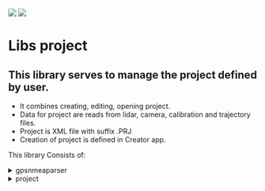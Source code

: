 <!-- PROJECT LOGO -->
<br />
<div align="left">
<img src="https://github.com/dekdekan/lidaretto-desktop/blob/completeRefactor_change_cuts/README_images/logo_black.svg#gh-light-mode-only">
<img src="https://github.com/dekdekan/lidaretto-desktop/blob/completeRefactor_change_cuts/README_images/logo_white.svg#gh-dark-mode-only">
</div>
  <h1 align="left">Libs project</h1>

## This library serves to manage the project defined by user.
 - It combines creating, editing, opening project.
 - Data for project are reads from lidar, camera, calibration and trajectory files.
 - Project is XML file with suffix .PRJ
 - Creation of project is defined in Creator app.
 
This library Consists of:

<!-- //////////////////////////////////////////////////////////////////////////////////////////////////////////////////////////////////////////////////////// -->

<details><summary>gpsnmeaparser</summary>
<p>

## gpsnmeaparser is class using for parsing GNSS Logs, specifically GGA and RMC logs.
  ### Getting Started
1. To start, simply create object of this class and then you can use corresponding methods.
2. You can also create and init object of this class by using conscructor:
```js
gpsNMEAparser();
```
&emsp;Or:
```js
gpsNMEAparser(std::string GGASentence,std::string RMCSentence)
```  
  
  GGA sentence looks like as follow:
  <img src="https://github.com/AlexPoltak/vrs_cvicenie_3/blob/main/Src/GPGGA.png">
  
1. To check whether some GGA sentence is valid use **isValidGGA** on object:
  
    - Returns true when sentence is valid GGA sentence, else returns false
```js
bool isValidGGA(const std::string GGASentence)
```
2. To set class values parsed from GGA sentence use:

```js
void setValuesGGA(std::string GGA)
```
  
  RMC sentence looks like as follow:
  <img src="https://github.com/AlexPoltak/vrs_cvicenie_3/blob/main/Src/GPMRCAsset%201.png">
  
1. To check whether some RMC sentence is valid use **isValidRMC** on object:
  
    - Returns true when sentence is valid RMC sentence, else returns false
```js
bool isValidRMC(const std::string RMCSentence)
```
2. To set class values parsed from RMC sentence use:

```js
void setValuesRMC(const std::string RMCSentence)
```
---  
  
</p>
</details>


<!-- //////////////////////////////////////////////////////////////////////////////////////////////////////////////////////////////////////////////////////// -->

<details><summary>project</summary>
<p>

#### This class serves for manipulating with project that are created by user. Creation is done in the creator app(by projectcreationdialog class) where user have to load trajectory, lidar and calibration file(That files are required for project creation). Optionally user can load camera file, if were obtained.
Based on these files is created project thanks to which user can interact with all basic stuff(Trajectory displaying, selection, showing informations, profiles generation and more).Most of operations with project are used in creator app(in corresponding classes)

  ### Getting Started
  
1. For access to all methods first create object of this class:
  
    - `c_qualityType` - quality indicator displayed on trajectory: <br>     &emsp;&emsp;&emsp;&emsp;&emsp;&emsp;&emsp;&emsp;&emsp;&emsp;&emsp;&emsp;&emsp;&emsp;&emsp;&emsp;&emsp;&emsp;&emsp;&emsp;
  0 - position<br>     &emsp;&emsp;&emsp;&emsp;&emsp;&emsp;&emsp;&emsp;&emsp;&emsp;&emsp;&emsp;&emsp;&emsp;&emsp;&emsp;&emsp;&emsp;&emsp;&emsp;
 1 - heading<br>
&emsp;&emsp;&emsp;&emsp;&emsp;&emsp;&emsp;&emsp;&emsp;&emsp;&emsp;&emsp;&emsp;&emsp;&emsp;&emsp;&emsp;&emsp;&emsp;&emsp;
 2 - PDOP<br>     &emsp;&emsp;&emsp;&emsp;&emsp;&emsp;&emsp;&emsp;&emsp;&emsp;&emsp;&emsp;&emsp;&emsp;&emsp;&emsp;&emsp;&emsp;&emsp;&emsp;
  3 - speed
    - `c_stdprecision` - maximum precision of position 
    - `c_minstdprecision` - minimum precision of position 
    - `c_stdprecisionHeading` - maximum heading precision
    - `c_minstdprecisionHeading` - minimum heading precision
    - `c_minPDOP` - disable/enable calculation
    - `c_maxPDOP` - disable/enable calculation
    - `c_minSpeed` - minimum speed precision
    - `c_maxSpeed` - maximum speed precision
    - `c_smartfilter` - whether smart filter is enabled(remove scans while standing)
    - `c_speedfilter` - whether speed filter is enabled
    - `c_speedfilterThreshold` - speed threshold for speed filter
  
> All this input parameters user can change in tab settings
 ```js
    std::shared_ptr<Project> nameOfProjectObject=std::make_shared<Project>( int c_qualityType, double c_stdprecision, double c_minstdprecision, double c_stdprecisionHeading, double c_minstdprecisionHeading,double c_minPDOP, double c_maxPDOP,double c_minSpeed, double c_maxSpeed, bool c_smartfilter, bool c_speedfilter, double c_speedfilterThreshold)
  ``` 
  
2. If you want to clear project and all values based on which informations are displayed in UI,  use:
  
```js
  void Project::clearProject()
```    
<details><summary>&emsp;&emsp; Some required step to create project </summary>  <!--////////////////////////////////////////////////////////////////////// --></br>

1. Setting project path that contains project file name(to this file will be stored project values after saving)
```js
  void Project::setProjectFilename(QString newProjectFile)
``` 

2. Setting trajectory file path:
```js
  void Project::setTrajectoryFilename(QString newTrajectoryFile)
```  
 
3. Setting lidar file path:
      
     - `index` - ID of lidar
    
```js
  void Project::setLidarFilename(QString newLidarFile,int index)
```  
  
4. Setting path to calibration file:
```js
  void Project::setCalibrationFilename(QString newCalibrationFile)
```  
5. Setting calibration values from calibration file:
  It returns true when everything was set correctly, else returns false
```js
  bool Project::setCoreConfigurationFromCalibrationFile(const char *filename)
```  
6. Preparing needed structure that holds all lidar and camera devices info:
  It is used after setting the calibration file
     
```js
void Project::initDevices()
```  
  
</details>

<details><summary>&emsp;&emsp; Some other methods to initialize the project </summary>  <!--////////////////////////////////////////////////////////////////////// --></br>

1. Setting path to camera files:

     - `newCameraFile` - path to files
     
        | VideoType     | 
        | :-------------| 
        | garmin_virb   |
        | labpano       | 
        | gopro         | 
        | sony          |
  
```js
  void Project::setCameraFilename(QString newCameraFile,VideoType type)
```    
  
2. To check whether path to given camera(video,images) files is correct(whether directory contains relevant files) use:

```js
    int checkWhetherCameraPathCorrect(QString path,Project::VideoType videotype);
```  

3. To set description from user about project use:
  
```js
  void setProjectDescription(std::string descr)
```  
4. You can save this description also to file by:

```js
    void saveDescriptionToFile(std::string path)
```  
  
```diff
- Most of the previous methods you can see in creator app, specificaly in projectcrationdialog class. This dialog box show up when the user selects option to create new project.
```
</details>


<details><summary>&emsp;&emsp; Saving and opening/reading project </summary>  <!--////////////////////////////////////////////////////////////////////// --></br>

1. When the required steps have been taken or some modification in project have been made, to save project with all values use **saveProjectFile** method. Project will be saved to XML file with .PRJ sufix.

```js
    void Project::saveProjectFile()
```  
  
> This method contains method **saveProjectFileToXml**, that saves all project values to XML file.

2. To open project file and read all values from it use:

    - `filename` - path to project file

```js
ProjectOpeningStatus Project::openProjectFromFile(QString fileName)
```  
 
> This method contains method **readProjectFileFromXml**(new project version),**readProjectFile**(old project version) that serves to parse all values from lidar, calibration,trajectory and camera files and assigns all needed variables from them.

  
3. To check whether given file is XML file use:
  
```js
  bool Project::isProjectFileXML(QString fileName)
```  

4. To get name of current opened project use:
  
```js
  QString Project::getProjectFilename()
```  
   
5. To get registry name of current opened project (it is used to add project to recent projects and so on) call:
  
```js
QString Project::getRegistryEntryNameOfProject()
``` 
  
</details>

<details><summary>&emsp;&emsp; Manipulating with trajectory/lidar frames </summary>  <!--////////////////////////////////////////////////////////////////////// --></br>
    
1. This returns indexes of **trajectory frames** that are selected(has state=2) - trajectory frames that user selects in selection mode :
  
```js
  std::vector<int> Project::getSelectedFrames()
```  
  
2. This returns indexes of **lidar frames**, based on trajectory selections (where state=2) :
  
      - `index` - lidar ID

```js
  std::vector<int> Project::getSelectedFramesForLidarDevice(int index)
```  

3. To get index of **frame from lidar**(with given ID) which is placed at given trajectory position use:
  
      - `whichTrajectoryPoint` - ID of trajectory point at which the ID of lidar frame should be returned
      - `whichLidar` - lidar ID

```js
  int Project::getLidarFrameFromTrajectoryRelationInfo(int whichTrajectoryPoint, int whichLidar)
```    
  
4. To obtain **lidar frames** indexes based on given trajectory indexes and lidar ID use **getSelectedFilteredFramesForLidarDevice**:
 &emsp;If there are some missing trajectory indexes in input, the space in corresponding lidar frames indexes will be filled in return.

    - `preselected` - IDs of trajectory points at which the IDs of lidar frame should be returned
    - `index` - lidar ID

```js
std::vector<int>  Project::getSelectedFilteredFramesForLidarDevice(std::vector<int> &preselected,int index)
``` 

5. To receive relational vector between lidar frames and trajectory use:
```js
std::vector<FrameData>& Project::getFramesTrajectoryRelationsInfoAsReference()
``` 
   &emsp; To get reference on this relational vector call:
```js
std::vector<FrameData>* Project::getFramesTrajectoryRelationsInfoAsPointer()
``` 

6. To fill/get trajectory frames structure(info about selected frames and so on) call **getTrajectoryRealtionInfoPtr()**. It is used for undostack operations and for some visualizations on map...:
  
&emsp; &emsp;To get this structure use:

```js
  std::shared_ptr<std::vector<framesTrajectoryRelationsInfoStruct>> getTrajectoryRealtionInfoPtr()
```

&emsp; &emsp;To fill this structure use:

```js
  void Project::fillFramesTrajectoryRelationsInfo(int trajectoryType)
```

```diff  
 - It is generated/filled from trajectoryTransformation vector that is prepared by trajectory reader in reading methods for opening project
```


7. To obtain trajectory transformations vector, that is prepared by trajectory reader in reading methods for opening project, call:
  
     - `withModification` - when is true and some modification by fit points are done, the modified trajectory transformations will be returned

```js
std::vector<Transformation> &getTrajectoryTransformation(bool withModification=false)
```
   &emsp; To get zero(first) transformation from this vector use:
  
```js
const Transformation &getZeroPositionFromTransformation()
```
   &emsp; To get length of transformation vector(length of trajectory) use method **getTrajectoryLength**. It is used in Graph making:

```js
  int getTrajectoryLength()
```
  
8. To get indexes of lidar lines based on preset value call:
  
    - `whichlidar` - ID of lidar
        | whichlines    | 
        | :-------------| 
        | All           |
        | Central       | 
        | EverySecond   | 
        | HighRes       |
        | UltraHighRes  |

```js
std::vector<int> Project::getUnusedLaserLinesForLidar(int whichlidar, BaseLidarReader::LidarLinesPresets whichlines)
```     
  
9. To clear selection of trajectory(changing value of all trajectory states to state=0) call:
```js
  void Project::clearTrajectorySelection()
```

</details>
  
  
<details><summary>&emsp;&emsp; Wrappers for trajectory matters(inertial explorer filereader)  </summary>  <!--////////////////////////////////////////////////////////////////////// --></br>
  
1. To generate transformations for trajectory call **traj_generateTransformation**. It is used in projectcreationdialog class.
  
```js
  void Project::traj_generateTransformation()
```   
  
2. To read trajectory file and inits values for trajectory reader class(inertialExplorerFileReader) call **traj_readTrajectoryFromFile**. It is used in projectcreationdialog class and in project reading methods.
  
```js
  int Project::traj_readTrajectoryFromFile(QString rawTrajFile)
```     
  
  
</details>
  
<details><summary>&emsp;&emsp; Creating and manipulating with line cutting segment </summary>  <!--////////////////////////////////////////////////////////////////////// --></br>

  It is displayed in profile mode on map(creator app), when user clicks somewhere on trajectory. Based on this line segment(frames that are inside) is generated pointcloud to display in profiles.:

Line cut segment variable holds points that defines itself:

| Range from                        | Range to                         |      | definition          |
| :-------------                    | :-------------                   |------| :-------------      | 
| lineCutSegment->cutRectangle[0]   |                                  |      | center of line( where user clicked on trajectory)     | 
| lineCutSegment->cutRectangle[1]   | lineCutSegment->cutRectangle[4]  |      | perimeter points of line that indicates width of XY projection-aerial view    |
| lineCutSegment->cutRectangle[5]   | lineCutSegment->cutRectangle[8]  |      | perimeter points of line that indicates width of ZX projection-cut view  |
| lineCutSegment->cutRectangle[9]   | lineCutSegment->cutRectangle[12] |      | perimeter points of line that indicates sideway cut       | 
  
  
1. To prepare line cut segment points use method getPerpendicularLineSegmentAtTrajectory(). Line segment is generated perpendicular to given trajectory place.

      - `trajectoryID` - ID of trajectory point to which the points of perpendicular line segment are calculated
      - `segmentLength` - length of line segment(defined by user)
      - `segmentWidth` - width of XY projection-aerial view(defined by user)
      - `cutWidth` - width of cut (width of ZX projection-cut view defined by user)
  
```js
std::vector<QPointF> Project::getPerpendicularLineSegmentAtTrajectory(int trajectoryID, double segmentLength,double segmentWidth,double cutWidth)
```    
  
  
```diff
- Points of this line cut segment and more visual parameter you can get by method getParamsForMapStruct()
```
  
2. To obtain IDs of trajectory for prepared line segment use method **getFramesForPerpendicularLineSegment**. Based on this IDs is generated pointcloud for projections in creator app:

      - `limits` - limits of line segment(you can use return value from method **getPerpendicularLineSegmentAtTrajectory**)
      - `selectedId` - ID of trajectory where line segment is created
      - `segmentWidth` - width of XY projection-aerial view( set by user)

```js
std::vector<int> Project::getFramesForPerpendicularLineSegment(std::vector<QPointF> limits,int selectedId,double segmentWidth)
```  
  
3. To prepare line cut segment for sideway view(ZY projection) use:

      - `cx` - X position of sideway cutting line center
      - `cy` - Y position of sideway cutting line center
      - `rx` - direction vector of sideway cutting line
      - `ry` - direction vector of sideway cutting line

```js
std::vector<pcl::PointXYZRGB> Project::getPerpedicularLineSegmentForSidewayCut(double cx,double cy, double rx,double ry,int trajectoryID,int rtkID, double segmentLength,double segmentWidth,double cutWidth)

```  
 > It returns points of prepared line segment in order:<br>
    - [0] center point of cutting line<br>
    - [1] right centered point of cut(on right side of trajectory)<br>
    - [2] left centered point of cut(on left side of trajectory)
  
4. To get number of zones in current prepared line cut segment, use:
  
 ```js
int getLineCutSegmentZonesCount()
``` 
  
5. To get angle between zones of points in prepared cutting line segment call:
  
      - `firstZone` - ID of some zone in cutting line segment
      - `secondZone` - ID of another zone in cutting line segment

> Returns angle in radians. It is used in correction to shift zone in chosen angle.
```js
double Project::getAngleBetweenLineCutSegmentZones(int firstZone, int secondZone)
```  
  
6. To get GPS timestamp for given zone in prepared cutting line segment use:

      - `i` - ID of zone in cutting line segment

```js
double Project::getTimeOfLineCutSegmentZone(int i)
```  

7. To receive trajectory ID for given zone of prepared line cut segment use:
  
      - `i` - ID of zone in cutting line segment

```js
int Project::getTrajectoryIDOfLineCutSegmentZone(int i)
```  
  

8. To clear line cut segment variable that holds zones and points of cutting lines use **clearLineCut** method.
  
```js
void clearLineCut()
```  

</details>
  
  
<details><summary>&emsp;&emsp; Methods for creating and manipulating with corrections of pointcloud </summary>  <!--////////////////////////////////////////////////////////////////////// --></br>

  In profile mode user can click somewhere on trajectory and make corrections there in a few steps. Firstly user can measure in profile views with measurement tool(measurement button in menu among profile views), where pointcloud should be corrected. After measurement, user can create correction by pressing FIT button that is next to the measurement tool button.
  
1. To add fit point use method **addFitPoint**.  It is point(with correction structure) on trajectory, where user wants to create correction. Correction structure holds user measurements, trajectory time and so on:

      - `positionID` - ID of trajectory position where correction should be made
      - `correctioninfo` -  correction info structure that will be added
      - `nearestPosible` - treshold to add fitpoint. If given fit point is closer to some existing fitpoint than this value,then this fitpoint will not be added.
      - `connectedDistance` - how far trajectory points can be from each other to be connected to same correction.
      - `fadeDistance` - how far end points should be from relevant fit point

> Returns true when fitpoint was added, else returns false.

```js
bool Project::addFitPoint(int positionID, FITpointCorection correctioninfo,double nearestPosible,double connectedDistance,double fadeDistance)
```  

2. To modify existing fitpoint use:
  
      - `positionID` - ID of trajectory position where correction should be modified
      - `correctioninfo` -  correction info structure that will replace the previous one
      - `nearestPosible` - it is not used there
      - `connectedDistance` - how far trajectory points can be from each other to be connected to same correction.
      - `fadeDistance` - how far end points should be from relevant fit point

> When point for modification does not exist, the new one will be added.

```js
bool Project::modifyFitPoint(int positionID, FITpointCorection correctioninfo,double nearestPosible,double connectedDistance,double fadeDistance)
```   
 
3. To add end points(where corrections on trajectory will end) for each fit point use:
  
      - `connectedDistance` - how far trajectory points can be from each other to be connected to same correction.
      - `fadeDistance` - how far end points should be from relevant fit point
  
> - If distance between neighboring fitpoints is lower than connectedDistance, existing end points will be shifted.<br>
> - If distance between neighboring fitpoints is higher than connectedDistance, new end points will be added<br>
>  - Endpoints in fitpoints std::map variable have for distinctions negative value of trajectory ID. Therefore, when you want to access to trajectory by ID use absolut value of this map key.
  

```js
void Project::addEndPointsToFitCorrections(double connectedDistance,double fadeDistance)
```    

4. To calculate and apply corrections based on added fitpoints use:
  
      - `connectedDistance` - how far trajectory points can be from each other to be connected to same correction.
      - `holdDistance` - if fit points are not connected, how far to hold the correction value
      - `fadeDistance` - how far end points should be from relevant fit point
  
> This prepare **modifiedtrajectoryTransformation** variable which can be obtained by method **getTrajectoryTransformation** described in section ** Manipulating with trajectory, lidar frames**:
  
```js
void Project::calcCorrectionFromFitPoints(double connectedDistance,double holdDistance,double fadeDistance)
```   
  
5. To find out whether corrections were created use:
  
> It returns true when some corrections were created, else returns false  
```js
bool correctionExists()
```   
  
6. To get reference of created fitpoints for access to them use:
  
```js
std::shared_ptr<std::map<int,FITpointCorection>> Project::getFitpointsAsReference()
```  
7. To save all crated correction fit points for future reconstruction of corrections use:
  
```js
bool Project::saveFitPoints()
```  
  
8. To load saved fitpoints for reconstruction of created corrections call>
  
> It returns true when fitpoints were loaded, false when loading of fitpoint file was incorrect 
  
```js
bool Project::loadFitPoints()
``` 
  
  
9. To obtain calculated trajectory corrections for zone in prepared cutting line segment use:
  
      - `holdDistance` - ID of zone in prepared cutting line segment
  
> Creating and manipulating with cutting line segment is described in section **Creating and manipulating with line cutting segment**
  
```js
correction Project::getTrajectoryCorrectionForZone(int i)
``` 
  
</details>


  
<details><summary>&emsp;&emsp; Manipulating with visual parameters - this variables user can choose in settings tab(contains filters that can be used) </summary>  <!--////////////////////////////////////////////////////////////////////// --></br>

```diff
- Most of this visual parameters are described in object creation method of this class.
```
1. To get value of specific visual parameter use:

```js
{return type} Project::getVisualParameter{name of paramter}()
``` 
  
2. To set value of specific visual parameter use:

```js
    void setVisualParameter{name of parameter}(value)
``` 
  
3. For obtaining whether shake filter is enabled use:

```js
  bool getUseShakeFilter()
``` 
  
&emsp; &emsp;To set it use:
```js
  void setUseShakeFilter(bool usefilt)
```  
 
4. This sets prepared quality parameter to framesTrajectoryRelationsInfo structure. (It is used for coloring the trajectory by quality type in mymapcontrol class).

  
```js
  void Project::setVisualQualityParameter()
```
```diff
- Use setVisualQualityParameter method when quality parameter was changed
```


   setVisualQualityParameter
    setTrajectoryDisabling
</details>
  
  
  
<details><summary>&emsp;&emsp; Manipulating with transformations, rotations and time offsets of/between devices(lidar, camera, body) </summary>  <!--////////////////////////////////////////////////////////////////////// --></br>

####Transformations
1. Transformation of lidar device:
&emsp; &emsp;To set this transformation:
```js
void Project::setLidarTransformation(Transformation newTransform, int lidarIndex, double gain)
```  
&emsp; &emsp;To get this transformation:
```js
Transformation Project::getLidarTransformation(int lidarIndex, double gain)
```   
  
2. Transformation of camera device:
&emsp; &emsp;To set this transformation:
```js
void Project::setCameraTransformation(Transformation newTransform, int cameraIndex, double gain)
```  
&emsp; &emsp;To get this transformation:
```js
Transformation Project::getCameraTransformation(int cameraIndex, double gain)
```   
   
  
3. Transformation between lidar and IMU:
&emsp; &emsp;To set this transformation use:

```js
void Project::setTransformationLidar_IMU(Transformation newTransform, int lidarIndex, double gain)
```  
&emsp; &emsp;To get this transformation use:
```js
Transformation Project::getTransformationLidar_IMU(int lidarIndex,double gain)
```  
&emsp; &emsp;To clear this transformation use:
```js
void Project::clearTransformationLidar_IMU(int lidarIndex)
```  
  
4. Transformation between camera and IMU:
&emsp; &emsp;To get this transformation use:
```js
Transformation Project::getTransformationCamera_IMU(int cameraIndex)
```  
  
5. Transformation between IMU and vehicle(what the devices are connected to):
&emsp; &emsp;To get this transformation use:
```js
Transformation Project::getTransformationIMU_Vehicle()
```  
  
####Rotations

1. Rotation  between IMU and vehicle(what the devices are connected to):
&emsp; &emsp;To get this transformation use:
```js
Transformation Project::getIMUtoVehicleRotation()
```  
  
2. Rotation of lidar device:
&emsp; &emsp;To get this rotation:
```js
  double Project::getLidarRotation(int lidarIndex)
```   

3. Rotation of camera device:
&emsp; &emsp;To set this rotation:
```js
  void Project::setCameraRotation(int cameraIndex,double rotation)
```  
&emsp; &emsp;To get this rotation:
```js
  double Project::getCameraRotation(int cameraIndex)
```   

4. To get boresight rotation use :
```js
  Transformation Project::getBoresightRotation()
``` 
####Time offsets

1. Time offset of lidar device:
&emsp; &emsp;To get this offset:
```js
  double getLidarTimeOffset(int lidarIndex)
```   

2. Time offset of camera device:
&emsp; &emsp;To set this offset:
```js
  void setCameraTimeOffset(int cameraIndex,double newOffset);
```  
&emsp; &emsp;To get this offset:
```js
  double getCameraTimeOffset(int cameraIndex);
```   


</details>
  
  getParamsForMapStruct


  
  getRTKpointsAsReference
  filterRTKpointsByProjectBoundaries
  addRTKpoint
 
  
  getIMUtoVehicleRotation
  getBoresightRotation
  getTrajectoryTimepositions
  
  
  
  
  
  

  
  
  
 
